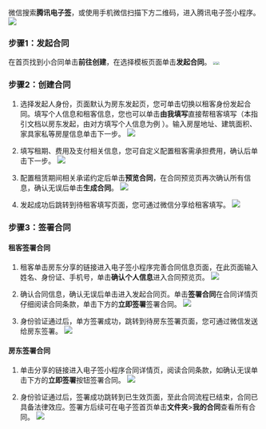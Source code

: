 微信搜索**腾讯电子签**，或使用手机微信扫描下方二维码，进入腾讯电子签小程序。
![](https://main.qcloudimg.com/raw/0b4111fd1da354398aae912860ae596e.png)

### 步骤1：发起合同
在首页找到小合同单击**前往创建**，在选择模板页面单击**发起合同**。
<img src="https://main.qcloudimg.com/raw/d7e349d971882555ca948128d9b58b3d.png" style="zoom:40%;" /><img src="https://main.qcloudimg.com/raw/0d6b44b13979e652cefe6eac4c558400.png" style="zoom:40%;" />

### 步骤2：创建合同
1. 选择发起人身份，页面默认为房东发起页，您可单击切换以租客身份发起合同。填写个人信息和租客信息，您也可以单击**由我填写**直接帮租客填写（本指引文档以房东发起，由对方填写个人信息为例 ）。输入房屋地址、建筑面积、家具家私等房屋信息单击下一步。
![](https://main.qcloudimg.com/raw/72ceccb10d04e19a78324b345f7a6186.png)

2. 填写租期、费用及支付相关信息，您可自定义配置租客需承担费用，确认后单击下一步。
![](https://main.qcloudimg.com/raw/1add91440c6e398944b485657f1b4430.png)

3. 配置租赁期间相关承诺约定后单击**预览合同**，在合同预览页再次确认所有信息，确认无误后单击**生成合同**。
![](https://main.qcloudimg.com/raw/a9f2287d196508ed33009fe5732d6f79.png)
4. 发起成功后跳转到待租客填写页面，您可通过微信分享给租客填写。
![](https://main.qcloudimg.com/raw/baa073ce29f2fc62554f513f5e2bae3d.png)

### 步骤3：签署合同
#### 租客签署合同
1. 租客单击房东分享的链接进入电子签小程序完善合同信息页面，在此页面输入姓名、身份证、手机号，单击**确认个人信息**进入合同预览页。
![](https://main.qcloudimg.com/raw/74c4a6360e2fb29872832a3708430fe9.png)


2. 确认合同信息，确认无误后单击进入发起合同页。单击**签署合同**在合同详情页仔细阅读合同条款，单击下方的**立即签署**签署合同。
![](https://main.qcloudimg.com/raw/d9a7e185a17c8d96f975bd0d4ce1fc7c.png)

3. 身份验证通过后，单方签署成功，跳转到待房东签署页面，您可通过微信发送给房东签署。
![](https://main.qcloudimg.com/raw/8e8c54e0295a1148bce40c07a502dc63.png)

#### 房东签署合同
1. 单击分享的链接进入电子签小程序合同详情页，阅读合同条款，如确认无误单击下方的**立即签署**按钮签署合同。
![](https://main.qcloudimg.com/raw/54c39d03e71cd1f1b159ef80510ae7c4.png)

2. 身份验证通过后，签署成功跳转到已生效页面，至此合同流程已结束，合同已具备法律效应。签署方后续可在电子签首页单击**文件夹**>**我的合同**查看所有合同。
![](https://main.qcloudimg.com/raw/15c9239b26d254eca58866276534ae37.png)

